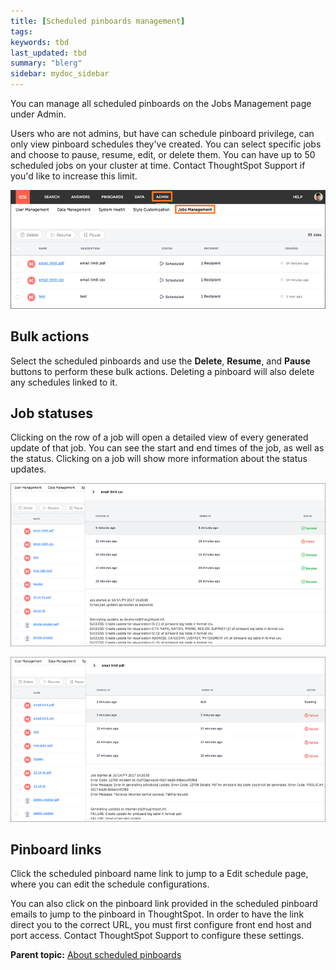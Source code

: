 ```yaml
---
title: [Scheduled pinboards management]
tags: 
keywords: tbd
last_updated: tbd
summary: "blerg"
sidebar: mydoc_sidebar
---
```

You can manage all scheduled pinboards on the Jobs Management page under Admin.

Users who are not admins, but have can schedule pinboard privilege, can only view pinboard schedules they've created. You can select specific jobs and choose to pause, resume, edit, or delete them. You can have up to 50 scheduled jobs on your cluster at time. Contact ThoughtSpot Support if you'd like to increase this limit.

 ![](../../images/jobs_management.png "View Jobs Management page")

## Bulk actions

Select the scheduled pinboards and use the **Delete**, **Resume**, and **Pause** buttons to perform these bulk actions. Deleting a pinboard will also delete any schedules linked to it.

## Job statuses

Clicking on the row of a job will open a detailed view of every generated update of that job. You can see the start and end times of the job, as well as the status. Clicking on a job will show more information about the status updates.

 ![](../../images/success_pinboard_schedule.png "Success status updates")

 ![](../../images/failed_pinboard_schedule.png "Failed status updates")

## Pinboard links

Click the scheduled pinboard name link to jump to a Edit schedule page, where you can edit the schedule configurations.

You can also click on the pinboard link provided in the scheduled pinboard emails to jump to the pinboard in ThoughtSpot. In order to have the link direct you to the correct URL, you must first configure front end host and port access. Contact ThoughtSpot Support to configure these settings.

**Parent topic:** [About scheduled pinboards](../../admin/manage_jobs/about_scheduled_pinboards.html)
